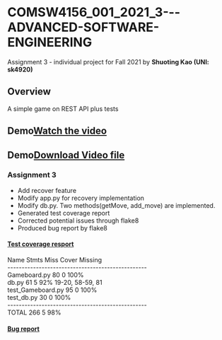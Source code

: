 # COMSW4156_001_2021_3---ADVANCED-SOFTWARE-ENGINEERING
Assignment 3 - individual project for Fall 2021 by **Shuoting Kao (UNI: sk4920)**

## Overview ##
A simple game on REST API plus tests

## Demo[Watch the video](https://youtu.be/PhitH4dNzHw)
## Demo[Download Video file](https://github.com/tim-kao/COMSW4156-ADVANCED-SOFTWARE-ENGINEERING-Assignment-I1-Implementing-A-Simple-Game/blob/asisgnment3/demo/demo_sk4920.mov)

### Assignment 3
- Add recover feature
- Modify app.py for recovery implementation
- Modify db.py. Two methods(getMove, add_move) are implemented.
- Generated test coverage report
- Corrected potential issues through flake8
- Produced bug report by flake8

#### [Test coverage resport](https://github.com/tim-kao/COMSW4156-ADVANCED-SOFTWARE-ENGINEERING-Assignment-I1-Implementing-A-Simple-Game/blob/asisgnment3/Skeleton/htmlcov/index.html)
Name                Stmts   Miss  Cover   Missing\
-------------------------------------------------\
Gameboard.py           80      0   100%\
db.py                  61      5    92%   19-20, 58-59, 81\
test_Gameboard.py      95      0   100%\
test_db.py             30      0   100%\
-------------------------------------------------\
TOTAL                 266      5    98%

#### [Bug report](https://github.com/tim-kao/COMSW4156-ADVANCED-SOFTWARE-ENGINEERING-Assignment-I1-Implementing-A-Simple-Game/blob/asisgnment3/Skeleton/bugs.txt)